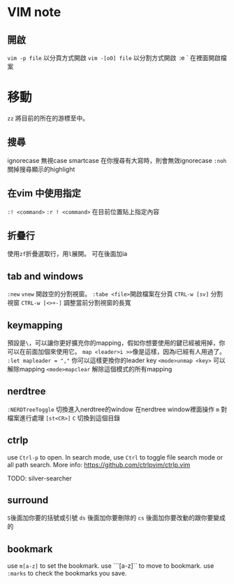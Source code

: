 # VIM note

## 開啟
`vim -p file` 以分頁方式開啟
`vim -[oO] file` 以分割方式開啟`
`:e <file>` 在裡面開啟檔案



# 移動
`zz` 將目前的所在的游標至中。

## 搜尋
ignorecase 無視case
smartcase 在你搜尋有大寫時，則會無效ignorecase
`:noh` 關掉搜尋顯示的highlight


## 在vim 中使用指定

`:! <command>`
`:r ! <command>` 在目前位置貼上指定內容


## 折疊行
使用`zf`折疊選取行，用`l`展開。
可在後面加ia


## tab and windows
`:new` `vnew` 開啟空的分割視窗。
`:tabe <file>`開啟檔案在分頁
`CTRL-w [sv]` 分割視窗
`CTRL-w [<>+-]` 調整當前分割視窗的長寬


## keymapping
<leader> 預設是`\`，可以讓你更好擴充你的mapping，假如你想要使用的鍵已經被用掉，你可以在前面加個<leader>來使用它。
`map <leader>i >>`像是這樣，因為i已經有人用過了。
`:let mapleader = ","` 你可以這樣更換你的leader key
``<mode>unmap <key>`` 可以解除mapping
`<mode>mapclear` 解除這個模式的所有mapping

## nerdtree
`:NERDTreeToggle` 切換進入nerdtree的window
在nerdtree window裡面操作
`m` 對檔案進行處理
`[st<CR>]`
`C` 切換到這個目錄

## ctrlp
use `Ctrl-p` to open.
In search mode, use `Ctrl` to toggle file search mode or all path search.
More info: https://github.com/ctrlpvim/ctrlp.vim

TODO: silver-searcher


## surround
`S`後面加你要的括號或引號
`ds` 後面加你要刪除的
`cs` 後面加你要改動的跟你要變成的


## bookmark
use `m[a-z]` to set the bookmark.
use ```[a-z]`` to move to bookmark.
use `:marks` to check the bookmarks you save.





